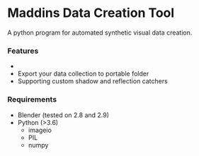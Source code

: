 # Maddins Data Creation Tool

A python program for automated synthetic visual data creation.

### Features

* 
* Export your data collection to portable folder
* Supporting custom shadow and reflection catchers

### Requirements

* Blender (tested on 2.8 and 2.9)
* Python (>3.6)
  * imageio
  * PIL
  * numpy